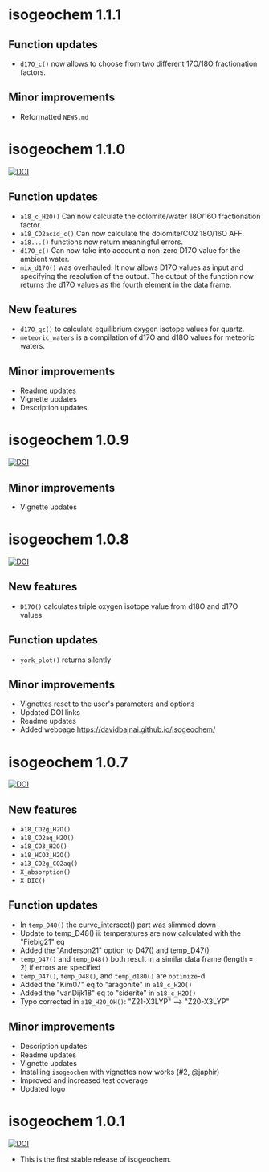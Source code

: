# isogeochem 1.1.1

## Function updates
* `d17O_c()` now allows to choose from two different 17O/18O fractionation factors.

## Minor improvements
* Reformatted `NEWS.md`

# isogeochem 1.1.0

[![DOI](https://zenodo.org/badge/DOI/10.5281/zenodo.6861261.svg)](https://doi.org/10.5281/zenodo.6861261)

## Function updates
* `a18_c_H2O()` Can now calculate the dolomite/water 18O/16O fractionation factor.
* `a18_CO2acid_c()` Can now calculate the dolomite/CO2 18O/16O AFF.
* `a18...()` functions now return meaningful errors.
* `d17O_c()` Can now take into account a non-zero D17O value for the ambient water.
* `mix_d17O()` was overhauled. It now allows D17O values as input and specifying the resolution of the output. The output of the function now returns the d17O values as the fourth element in the data frame.

## New features
* `d17O_qz()` to calculate equilibrium oxygen isotope values for quartz.
* `meteoric_waters` is a compilation of d17O and d18O values for meteoric waters.

## Minor improvements
* Readme updates
* Vignette updates
* Description updates

# isogeochem 1.0.9

[![DOI](https://zenodo.org/badge/DOI/10.5281/zenodo.5665966.svg)](https://doi.org/10.5281/zenodo.5665966)

## Minor improvements
* Vignette updates

# isogeochem 1.0.8

[![DOI](https://zenodo.org/badge/DOI/10.5281/zenodo.5644934.svg)](https://doi.org/10.5281/zenodo.5644934)

## New features
* `D17O()` calculates triple oxygen isotope value from d18O and d17O values

## Function updates
* `york_plot()` returns silently

## Minor improvements
* Vignettes reset to the user's parameters and options
* Updated DOI links
* Readme updates
* Added webpage <https://davidbajnai.github.io/isogeochem/>

# isogeochem 1.0.7

[![DOI](https://zenodo.org/badge/DOI/10.5281/zenodo.5552274.svg)](https://doi.org/10.5281/zenodo.5552274)

## New features
* `a18_CO2g_H2O()`
* `a18_CO2aq_H2O()`
* `a18_CO3_H2O()`
* `a18_HCO3_H2O()`
* `a13_CO2g_CO2aq()`
* `X_absorption()`
* `X_DIC()`

## Function updates
* In `temp_D48()` the curve_intersect() part was slimmed down
* Update to temp_D48() ii: temperatures are now calculated with the "Fiebig21" eq
* Added the "Anderson21" option to D47() and temp_D47()
* `temp_D47()` and `temp_D48()` both result in a similar data frame (length = 2) if errors are specified
* `temp_D47()`, `temp_D48()`, and `temp_d18O()` are `optimize`-d
* Added the "Kim07" eq to "aragonite" in `a18_c_H2O()`
* Added the "vanDijk18" eq to "siderite" in `a18_c_H2O()`
* Typo corrected in `a18_H2O_OH()`: "Z21-X3LYP" —> "Z20-X3LYP"

## Minor improvements
* Description updates
* Readme updates
* Vignette updates
* Installing `isogeochem` with vignettes now works (#2, @japhir)
* Improved and increased test coverage
* Updated logo

# isogeochem 1.0.1

[![DOI](https://zenodo.org/badge/DOI/10.5281/zenodo.5507225.svg)](https://doi.org/10.5281/zenodo.5507225)

* This is the first stable release of isogeochem.
